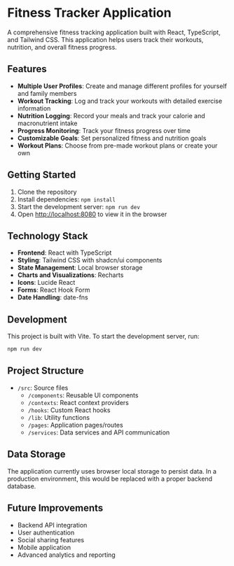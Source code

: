 
# Fitness Tracker Application

A comprehensive fitness tracking application built with React, TypeScript, and Tailwind CSS. This application helps users track their workouts, nutrition, and overall fitness progress.

## Features

- **Multiple User Profiles**: Create and manage different profiles for yourself and family members
- **Workout Tracking**: Log and track your workouts with detailed exercise information
- **Nutrition Logging**: Record your meals and track your calorie and macronutrient intake
- **Progress Monitoring**: Track your fitness progress over time
- **Customizable Goals**: Set personalized fitness and nutrition goals
- **Workout Plans**: Choose from pre-made workout plans or create your own

## Getting Started

1. Clone the repository
2. Install dependencies: `npm install`
3. Start the development server: `npm run dev`
4. Open [http://localhost:8080](http://localhost:8080) to view it in the browser

## Technology Stack

- **Frontend**: React with TypeScript
- **Styling**: Tailwind CSS with shadcn/ui components
- **State Management**: Local browser storage
- **Charts and Visualizations**: Recharts
- **Icons**: Lucide React
- **Forms**: React Hook Form
- **Date Handling**: date-fns

## Development

This project is built with Vite. To start the development server, run:

```bash
npm run dev
```

## Project Structure

- `/src`: Source files
  - `/components`: Reusable UI components
  - `/contexts`: React context providers
  - `/hooks`: Custom React hooks
  - `/lib`: Utility functions
  - `/pages`: Application pages/routes
  - `/services`: Data services and API communication

## Data Storage

The application currently uses browser local storage to persist data. In a production environment, this would be replaced with a proper backend database.

## Future Improvements

- Backend API integration
- User authentication
- Social sharing features
- Mobile application
- Advanced analytics and reporting
